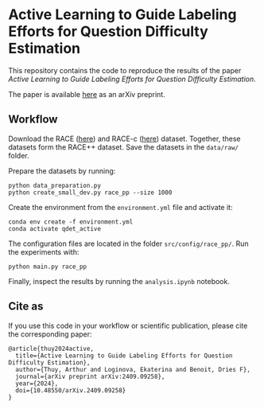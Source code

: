 # Active Learning to Guide Labeling Efforts for Question Difficulty Estimation
This repository contains the code to reproduce the results of the paper _Active Learning to Guide Labeling Efforts for Question Difficulty Estimation_. 

The paper is available [here](https://arxiv.org/abs/2409.09258) as an arXiv preprint.

## Workflow

Download the RACE ([here](https://huggingface.co/datasets/ehovy/race)) and RACE-c ([here](https://huggingface.co/datasets/tasksource/race-c)) dataset. Together, these datasets form the RACE++ dataset. Save the datasets in the `data/raw/` folder.

Prepare the datasets by running:
```
python data_preparation.py
python create_small_dev.py race_pp --size 1000
```

Create the environment from the `environment.yml` file and activate it:
```
conda env create -f environment.yml
conda activate qdet_active
```

The configuration files are located in the folder `src/config/race_pp/`. Run the experiments with:
```
python main.py race_pp
```

Finally, inspect the results by running the `analysis.ipynb` notebook.

## Cite as

If you use this code in your workflow or scientific publication, please cite the corresponding paper:
```
@article{thuy2024active,
  title={Active Learning to Guide Labeling Efforts for Question Difficulty Estimation},
  author={Thuy, Arthur and Loginova, Ekaterina and Benoit, Dries F},
  journal={arXiv preprint arXiv:2409.09258},
  year={2024},
  doi={10.48550/arXiv.2409.09258}
}
```

